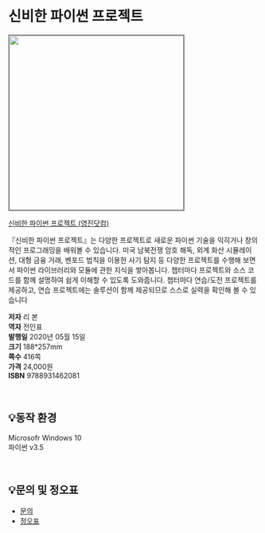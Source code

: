 # 신비한 파이썬 프로젝트

<img src="https://www.youngjin.com/images/book_cover/9788931462081.jpg" height="350px" style="border: 2px solid grey;">

[신비한 파이썬 프로젝트
 (영진닷컴)](https://blog.naver.com/ydot/221895152321)

『신비한 파이썬 프로젝트』는 다양한 프로젝트로 새로운 파이썬 기술을 익히거나 창의적인 프로그래밍을 배워볼 수 있습니다.
미국 남북전쟁 암호 해독, 외계 화산 시뮬레이션, 대형 금융 거래, 벤포드 법칙을 이용한 사기 탐지 등 다양한 프로젝트를 수행해 보면서 파이썬 라이브러리와 모듈에 관한 지식을 쌓아봅니다. 챕터마다 프로젝트와 소스 코드를 함께 설명하여 쉽게 이해할 수 있도록 도와줍니다. 챕터마다 연습/도전 프로젝트를 제공하고, 연습 프로젝트에는 솔루션이 함께 제공되므로 스스로 실력을 확인해 볼 수 있습니다


**저자** 리 본  
**역자** 전인표  
**발행일** 2020년 05월 15일  
**크기** 188*257mm    
**쪽수** 416쪽   
**가격** 24,000원   
**ISBN** 9788931462081  

<br>

## 💡동작 환경
Microsofr Windows 10  
파이썬 v3.5

<br>

## 💡문의 및 정오표
- [문의](mailto:Support@youngjin.com)
- [정오표](https://www.youngjin.com/Artyboard/mboard.asp?strBoardID=errata)
